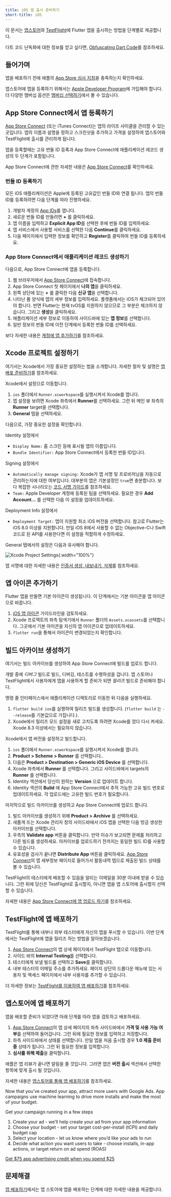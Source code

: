 ```yaml
---
title: iOS 앱 출시 준비하기
short-title: iOS
---
```


이 문서는 [앱스토어][appstore]와 [TestFlight][testflight]에 Flutter 앱을 출시하는 방법을 단계별로 제공합니다.

다트 코드 난독화에 대한 정보를 얻고 싶다면, [Obfuscating Dart Code]({{site.github}}/flutter/flutter/wiki/Obfuscating-Dart-Code)를 참조하세요.

## 들어가며

앱을 배포하기 전에 애플의 [App Store 심사 지침][appreview]을 충족하는지 확인하세요. 

앱스토어에 앱을 등록하기 위해서는 [Apple Developer Program][devprogram]에 가입해야 합니다. 더 다양한 맴버십 옵션은 [멤버십 선택하기][devprogram_membership]에서 볼 수 있습니다.  

## App Store Connect에서 앱 등록하기

[App Store Connect][appstoreconnect] (또는 iTunes Connect)는 앱의 라이프 사이클을 관리할 수 있는 곳입니다. 앱의 이름과 설명을 정하고 스크린샷을 추가하고 가격을 설정하여 앱스토어와 TestFlight에 출시를 관리하게 됩니다.

앱을 등록할때는 고유 번들 ID 등록과 App Store Connect에 애플리케이션 레코드 생성의 두 단계가 포함됩니다.

App Store Connect에 관한 자세한 내용은 [App Store Connect][appstoreconnect_guide]를 확인하세요.

### 번들 ID 등록하기

모든 iOS 애플리케이션은 Apple에 등록된 고유값인 번들 ID와 연결 됩니다. 앱의 번들 ID를 등록하려면 다음 단계를 따라 진행하세요.

1. 개발자 계정의 [App IDs][devportal_appids]를 엽니다. 
1. 새로운 번들 ID를 만들려면 **+** 를 클릭하세요.  
1. 앱 이름을 입력하고 **Explicit App ID**를 선택한 후에 번들 ID를 입력하세요.
1. 앱 서비스에서 사용할 서비스를 선택한 다음 **Continue**를 클릭하세요.
1. 다음 페이지에서 입력한 정보를 확인하고 **Register**를 클릭하여 번들 ID를 등록하세요.   

### App Store Connect에서 애플리케이션 레코드 생성하기

다음으로, App Store Connect에 앱을 등록합니다.

1. 웹 브라우저에서 [App Store Connect][appstoreconnect_login]에 접속합니다.
1. App Store Connect 첫 페이지에서 **나의 앱**을 클릭하세요.
1. 왼쪽 상단에 있는 **+** 를 클릭한 다음 **신규 앱**을 선택합니다.   
1. 나타난 폼 양식에 앱의 세부 정보를 입력하세요. 플랫폼에서는 iOS가 체크되어 있어야 합니다. 반면 Flutter는 현재 tvOS를 지원하지 않으므로 그 부분은 체크하지 않습니다. 그리고 **생성**을 클릭하세요.   
1. 애플리케이션 세부 정보로 이동하여 사이드바에 있는 **앱 정보**를 선택합니다.   
1. 일반 정보의 번들 ID에 이전 단계에서 등록한 번들 ID를 선택하세요.   

보다 자세한 내용은 [계정에 앱 추가하기][appstoreconnect_guide_register]를 참조하세요.

## Xcode 프로젝트 설정하기

여기서는 Xcode에서 가장 중요한 설정하는 법을 소개합니다. 자세한 절차 및 설명은 [앱 배포 준비하기][distributionguide_config]를 참조하세요.

Xcode에서 설정으로 이동합니다.

1. `ios` 폴더에서 `Runner.xcworkspace`를 실행시켜서 Xcode를 엽니다.
1. 앱 설정을 보려면 Xcode 좌측에서 **Runner**를 선택하세요. 그런 뒤 메인 뷰 좌측의 **Runner** target을 선택합니다. 
1. **General** 탭을 선택하세요.

다음으로, 가장 중요한 설정을 확인합니다.

Identity 설정에서

  * `Display Name:` 홈 스크린 등에 표시될 앱의 이름입니다.
  * `Bundle Identifier:` App Store Connect에서 등록한 번들 ID입니다.

Signing 설정에서

  * `Automatically manage signing:` Xcode가 앱 서명 및 프로비저닝을 자동으로 관리하는지에 대한 여부입니다. 대부분의 앱은 기본설정인 `true`면 충분합니다. 보다 복잡한 시나리오는 [코드 서명 가이드][codesigning_guide]를 참조하세요.
  * `Team:` Apple Developer 계정에 등록된 팀을 선택하세요. 필요한 경우 **Add Account...** 를 선택한 다음 이 설정을 업데이트하세요.    

Deployment Info 설정에서

  * `Deployment Target:` 앱이 지원할 최소 iOS 버전을 선택합니다. 참고로 Flutter는 iOS 8.0 이상을 지원합니다. 만일 iOS 8에서 사용할 수 없는 Objective-C나 Swift 코드로 된 API를 사용한다면 이 설정을 적합하게 수정하세요.    

General 탭에서의 설정은 다음과 유사해야 합니다.

![Xcode Project Settings](/images/releaseguide/xcode_settings.png){:width="100%"}

앱 서명에 대한 자세한 내용은 [인증서 생성, 내보내기, 삭제][appsigning]를 참조하세요.

## 앱 아이콘 추가하기

Flutter 앱을 만들면 기본 아이콘이 생성됩니다. 이 단계에서는 기본 아이콘을 앱 아이콘으로 바꿉니다.

1. [iOS 앱 아이콘][appicon] 가이드라인을 검토하세요.
1. Xcode 프로젝트의 좌측 탐색기에서 `Runner` 폴더의 `Assets.xcassets`를 선택합니다. 그곳에서 기본 아이콘을 자신의 앱 아이콘으로 업데이트하세요.   
1. `flutter run`을 통해서 아이콘이 변경되었는지 확인합니다. 

## 빌드 아카이브 생성하기

여기서는 빌드 아카이브를 생성하여 App Store Connect에 빌드를 업로드 합니다.

개발 중에 *디버그* 빌드로 빌드, 디버깅, 테스트를 수행하셨을 겁니다. 앱 스토어나 TestFlight에서 사용자에게 앱을 사용하게 할 준비가 되면 *릴리즈* 빌드로 준비해야 합니다.

명령 줄 인터페이스에서 애플리케이션 디렉토리로 이동한 뒤 다음을 실행하세요.

1. `flutter build ios`를 실행하여 릴리즈 빌드를 생성합니다. (`flutter build` 는 `--release`를 기본값으로 가집니다.).
1. Xcode에서 릴리즈 모드 설정을 새로 고치도록 하려면 Xcode를 껐다 다시 켜세요. Xcode 8.3 이상에서는 필요하지 않습니다.   

Xcode에서 앱 버전을 설정하고 빌드합니다.

1. `ios` 폴더에서 `Runner.xcworkspace`를 실행시켜서 Xcode를 엽니다.
1. **Product > Scheme > Runner** 를 선택합니다..
1. 다음은 **Product > Destination > Generic iOS Device** 를 선택합니다.
1. Xcode 좌측에서 **Runner** 를 선택합니다. 그리고 사이드바에서 targets의 **Runner** 를 선택합니다.
1. Identity 섹션에서 당신이 원하는 **Version** 으로 업데이트 합니다.
1. Identity 섹션의 **Build** 에 App Store Connect에서 추적 가능한 고유 빌드 번호로 업데이트하세요. 각 업로드에는 고유한 빌드 번호가 필요합니다.   

마지막으로 빌드 아카이브를 생성하고 App Store Connect에 업로드 합니다.

1. 빌드 아카이브를 생성하기 위해 **Product > Archive** 를 선택하세요. 
1. 새롭게 뜨는 Xcode 관리자 창의 사이드바에서 iOS 앱을 선택한 다음 방금 생성한 아카이브를 선택합니다.   
1. 우측의 **Validate app** 버튼을 클릭합니다. 만약 이슈가 보고되면 문제를 처리하고 다른 빌드를 생성하세요. 아카이브를 업로드하기 전까지는 동일한 빌드 ID를 사용할 수 있습니다.   
1. 유효성을 검사가 끝나면 **Distribute App** 버튼을 클릭하세요. [App Store Connect][appstoreconnect_login]의 앱 세부정보 페이지로 들어가서 활동내역 탭으로 제출된 빌드 상태를 볼 수 있습니다.   

TestFlight의 테스터에게 배포할 수 있음을 알리는 이메일을 30분 이내에 받을 수 있습니다. 그런 뒤에 당신은 TestFlight로 출시할지, 아니면 앱을 앱 스토어에 출시할지 선택할 수 있습니다.

자세한 내용은 [App Store Connect에 앱 업로드 하기][distributionguide_upload]를 참조하세요.

## TestFlight에 앱 배포하기

TestFlight를 통해 내부나 외부 테스터에게 자신의 앱을 푸시할 수 있습니다. 이번 단계에서는 TestFlight에 앱을 릴리즈 하는 방법을 알아보겠습니다.

1. [App Store Connect][appstoreconnect_login]의 앱 상세 페이지에서 TestFlight 탭으로 이동합니다.   
1. 사이드 바의 **Internal Testing**를 선택합니다.
1. 테스터에게 보낼 빌드를 선택하고 **Save**를 클릭합니다.
1. 내부 테스터의 이메일 주소를 추가하세요. 페이지 상단의 드롭다운 메뉴에 있는 사용자 및 액세스 페이지에서 내부 사용자를 추가할 수 있습니다.

더 자세한 정보는 [TestFlight를 이용하여 앱 배포하기][distributionguide_testflight]를 참조하세요.

## 앱스토어에 앱 배포하기

앱을 배포할 준비가 되었다면 아래 단계를 따라 앱을 검토하고 배포하세요. 

1. [App Store Connect][appstoreconnect_login]의 앱 상세 페이지의 좌측 사이드바에서 **가격 및 사용 가능 여부**를 선택하여 들어갑니다. 그런 뒤에 필요한 정보를 입력하고 저장합니다.    
1. 좌측 사이드바에서 상태를 선택합니다. 만일 앱을 처음 출시할 경우 **1.0 제출 준비 중** 상태가 됩니다. 그런 뒤 필요한 정보를 입력합니다.    
1. **심사를 위해 제출**을 클릭합니다.

애플은 앱 리뷰가 끝나면 알림을 줄 것입니다. 그러면 앱은 **버전 출시** 섹션에서 선택한 항목에 맞게 출시 될 것입니다. 

자세한 내용은 [앱스토어를 통해 앱 배포하기][distributionguide_submit]를 참조하세요.

Now that you’ve created your app, attract more users with Google Ads. App campaigns use machine learning to drive more installs and make the most of your budget. 

Get your campaign running in a few steps
1. Create your ad - we’ll help create your ad from your app information
2. Choose your budget - set your target cost-per-install (tCPI) and daily budget cap 
3. Select your location - let us know where you’d like your ads to run
4. Decide what action you want users to take - choose installs, in-app actions, or target return on ad spend (ROAS) 

<a href = "https://ads.google.com/lp/appcampaigns/?modal_active=none&subid=ww-ww-et-aw-a-flutter1!o2#?modal_active=none">Get $75 app advertising credit when you spend $25</a>


## 문제해결

[앱 배포하기][distributionguide]에서는 앱 스토어에 앱을 배포하는 단계에 대한 자세한 내용을 제공합니다.


[appicon]: https://developer.apple.com/ios/human-interface-guidelines/icons-and-images/app-icon/
[appreview]: https://developer.apple.com/app-store/review/
[appsigning]: https://help.apple.com/xcode/mac/current/#/dev154b28f09
[appstore]: https://developer.apple.com/app-store/submissions/
[codesigning_guide]: https://developer.apple.com/library/content/documentation/Security/Conceptual/CodeSigningGuide/Introduction/Introduction.html
[devportal_appids]: https://developer.apple.com/account/ios/identifier/bundle
[devprogram]: https://developer.apple.com/kr/programs/
[devprogram_membership]: https://developer.apple.com/kr/support/compare-memberships/
[distributionguide]: https://help.apple.com/xcode/mac/current/#/dev8b4250b57
[distributionguide_config]: https://help.apple.com/xcode/mac/current/#/dev91fe7130a
[distributionguide_submit]: https://help.apple.com/xcode/mac/current/#/dev067853c94
[distributionguide_testflight]: https://help.apple.com/xcode/mac/current/#/dev2539d985f
[distributionguide_upload]: https://help.apple.com/xcode/mac/current/#/dev442d7f2ca
[appstoreconnect]: https://developer.apple.com/kr/support/app-store-connect/
[appstoreconnect_guide]: https://developer.apple.com/kr/support/app-store-connect/
[appstoreconnect_guide_register]: https://help.apple.com/app-store-connect/#/dev2cd126805
[appstoreconnect_login]: https://appstoreconnect.apple.com/
[testflight]: https://developer.apple.com/testflight/
